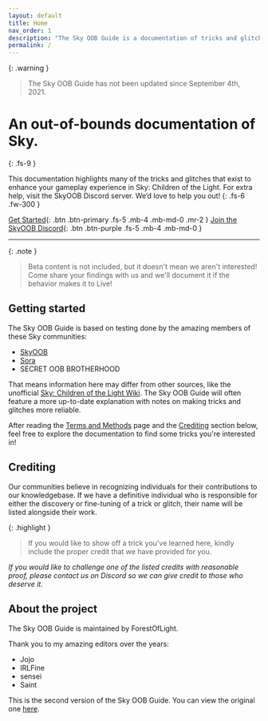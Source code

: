 ```yaml
---
layout: default
title: Home
nav_order: 1
description: "The Sky OOB Guide is a documentation of tricks and glitches in Sky: Children of the Light."
permalink: /
---
```


{: .warning }
> The Sky OOB Guide has not been updated since September 4th, 2021.

# An out-of-bounds documentation of Sky.
{: .fs-9 }

This documentation highlights many of the tricks and glitches that exist to enhance your gameplay experience in Sky: Children of the Light. For extra help, visit the SkyOOB Discord server. We’d love to help you out!
{: .fs-6 .fw-300 }

[Get Started](#getting-started){: .btn .btn-primary .fs-5 .mb-4 .mb-md-0 .mr-2 } [Join the SkyOOB Discord](https://discord.gg/h6JtXQv62y){: .btn .btn-purple .fs-5 .mb-4 .mb-md-0 }

---

{: .note }
> Beta content is not included, but it doesn't mean we aren't interested! Come share your findings with us and we'll document it if the behavior makes it to Live!

## Getting started

The Sky OOB Guide is based on testing done by the amazing members of these Sky communities:
- [SkyOOB](https://discord.gg/h6JtXQv62y)
- [Sora](https://discord.gg/xqBTm2j)
- SECRET OOB BROTHERHOOD

That means information here may differ from other sources, like the unofficial [Sky: Children of the Light Wiki](https://sky-children-of-the-light.fandom.com/wiki/The_Out_of_Bounds_(OOB)). The Sky OOB Guide will often feature a more up-to-date explanation with notes on making tricks and glitches more reliable.

After reading the [Terms and Methods](./skyoobguide/docs/terms-and-methods) page and the [Crediting](#crediting) section below, feel free to explore the documentation to find some tricks you're interested in!

## Crediting

Our communities believe in recognizing individuals for their contributions to our knowledgebase. If we have a definitive individual who is responsible for either the discovery or fine-tuning of a trick or glitch, their name will be listed alongside their work.

{: .highlight }
> If you would like to show off a trick you've learned here, kindly include the proper credit that we have provided for you.

*If you would like to challenge one of the listed credits with reasonable proof, please contact us on Discord so we can give credit to those who deserve it.*

## About the project

The Sky OOB Guide is maintained by ForestOfLight. 

Thank you to my amazing editors over the years:
- Jojo 
- IRLFine
- sensei
- Saint

This is the second version of the Sky OOB Guide. You can view the original one [here](https://docs.google.com/document/d/1Inh4q4008EtxY2b1PZnKJArfwUiFuxawXJ8lw3KaelM/edit).
